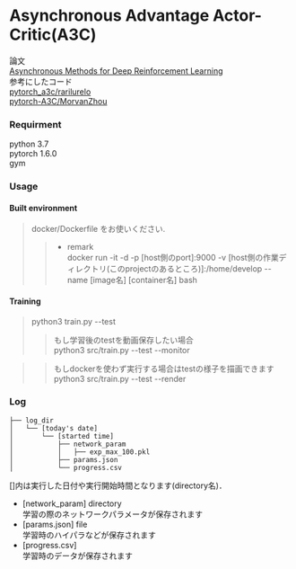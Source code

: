 # Asynchronous Advantage Actor-Critic(A3C)
論文  
[Asynchronous Methods for Deep Reinforcement Learning](https://arxiv.org/pdf/1602.01783v1.pdf)  
参考にしたコード  
[pytorch_a3c/rarilurelo](https://github.com/rarilurelo/pytorch_a3c)  
[pytorch-A3C/MorvanZhou](https://github.com/MorvanZhou/pytorch-A3C)

### Requirment  
python 3.7  
pytorch 1.6.0  
gym

### Usage
#### Built environment
> docker/Dockerfile をお使いください. 
>> - remark  
>> docker run -it -d -p [host側のport]:9000 -v [host側の作業ディレクトリ(このprojectのあるところ)]:/home/develop --name [image名] [container名] bash  

#### Training
> python3 train.py --test  
>> もし学習後のtestを動画保存したい場合  
>> python3 src/train.py --test --monitor  

>> もしdockerを使わず実行する場合はtestの様子を描画できます  
>> python3 src/train.py --test --render  

### Log
```
├── log_dir
│   └── [today's date]
│       └── [started time]
│           ├── network_param
│           │   ├── exp_max_100.pkl
│           ├── params.json
│           └── progress.csv
```
[]内は実行した日付や実行開始時間となります(directory名)．  
- [network_param] directory  
学習の際のネットワークパラメータが保存されます
- [params.json] file  
学習時のハイパラなどが保存されます  
- [progress.csv]  
学習時のデータが保存されます